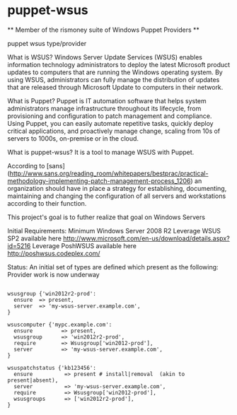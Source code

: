 puppet-wsus
===========

** Member of the rismoney suite of Windows Puppet Providers **

puppet wsus type/provider

What is WSUS?
Windows Server Update Services (WSUS) enables information technology administrators to deploy the latest Microsoft product updates to computers that are running the Windows operating system. By using WSUS, administrators can fully manage the distribution of updates that are released through Microsoft Update to computers in their network.

What is Puppet?
Puppet is IT automation software that helps system administrators manage infrastructure throughout its lifecycle, from provisioning and configuration to patch management and compliance. Using Puppet, you can easily automate repetitive tasks, quickly deploy critical applications, and proactively manage change, scaling from 10s of servers to 1000s, on-premise or in the cloud.

What is puppet-wsus?
It is a tool to manage WSUS with Puppet.

According to [sans] (http://www.sans.org/reading_room/whitepapers/bestprac/practical-methodology-implementing-patch-management-process_1206) 
an organization should have in place a strategy for establishing, documenting, maintaining and changing the
configuration of all servers and workstations according to their function.

This project's goal is to futher realize that goal on Windows Servers

Initial Requirements:
Minimum Windows Server 2008 R2
Leverage WSUS SP2 available here http://www.microsoft.com/en-us/download/details.aspx?id=5216
Leverage PoshWSUS available here http://poshwsus.codeplex.com/

Status:
An initial set of types are defined which present as the following:
Provider work is now underway

```puppet

wsusgroup {'win2012r2-prod':
  ensure  => present,
  server  => 'my-wsus-server.example.com',
}

wsuscomputer {'mypc.example.com':
  ensure         => present,
  wsusgroup      => 'win2012r2-prod',
  require        => Wsusgroup['win2012-prod'],
  server         => 'my-wsus-server.example.com',
}

wsuspatchstatus {'kb123456':
  ensure          => present # install|removal  (akin to present|absent),
  server          => 'my-wsus-server.example.com',
  require         => Wsusgroup['win2012-prod'],
  wsusgroups      => ['win2012r2-prod'],
}
```
